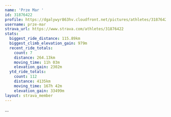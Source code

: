 ```yaml
---
name: 'Prze Mar '
id: 31876422
profile: https://dgalywyr863hv.cloudfront.net/pictures/athletes/31876422/22548952/3/large.jpg
username: prze-mar
strava_url: https://www.strava.com/athletes/31876422
stats:
  biggest_ride_distance: 115.89km
  biggest_climb_elevation_gain: 979m
  recent_ride_totals:
    count: 7
    distance: 264.13km
    moving_time: 11h 03m
    elevation_gain: 2302m
  ytd_ride_totals:
    count: 112
    distance: 4135km
    moving_time: 167h 42m
    elevation_gain: 33499m
layout: strava_member
--- 
```

...
